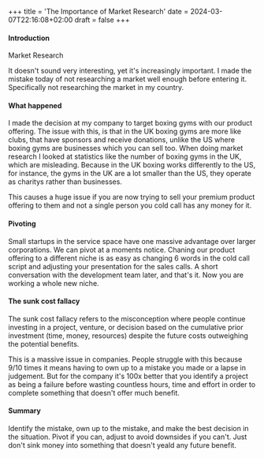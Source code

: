 +++
title = 'The Importance of Market Research'
date = 2024-03-07T22:16:08+02:00
draft = false
+++


#### Introduction

Market Research

It doesn't sound very interesting, yet it's increasingly important. I made the mistake today of not researching a market well enough before entering it. Specifically not researching the market in my country. 

#### What happened

I made the decision at my company to target boxing gyms with our product offering. The issue with this, is that in the UK boxing gyms are more like clubs, that have sponsors and receive donations, unlike the US where boxing gyms are businesses which you can sell too. When doing market research I looked at statistics like the number of boxing gyms in the UK, which are misleading. Because in the UK boxing works differently to the US, for instance, the gyms in the UK are a lot smaller than the US, they operate as charitys rather than businesses.

This causes a huge issue if you are now trying to sell your premium product offering to them and not a single person you cold call has any money for it. 

#### Pivoting

Small startups in the service space have one massive advantage over larger corporations. We can pivot at a moments notice. Chaning our product offering to a different niche is as easy as changing 6 words in the cold call script and adjusting your presentation for the sales calls. A short conversation with the development team later, and that's it. Now you are working a whole new niche. 


#### The sunk cost fallacy

The sunk cost fallacy refers to the misconception where people continue investing in a project, venture, or decision based on the cumulative prior investment (time, money, resources) despite the future costs outweighing the potential benefits.

This is a massive issue in companies. People struggle with this because 9/10 times it means having to own up to a mistake you made or a lapse in judgement. But for the company it's 100x better that you identify a project as being a failure before wasting countless hours, time and effort in order to complete something that doesn't offer much benefit.

#### Summary

Identify the mistake, own up to the mistake, and make the best decision in the situation. Pivot if you can, adjust to avoid downsides if you can't. Just don't sink money into something that doesn't yeald any future benefit.
